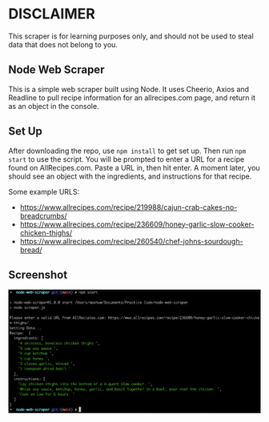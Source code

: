 # DISCLAIMER

This scraper is for learning purposes only, and should not be used to steal data that does not belong to you.

## Node Web Scraper

This is a simple web scraper built using Node. It uses Cheerio, Axios and Readline to pull recipe information for an allrecipes.com page, and return it as an object in the console.

## Set Up

After downloading the repo, use `npm install` to get set up. Then run `npm start` to use the script. You will be prompted to enter a URL for a recipe found on AllRecipes.com. Paste a URL in, then hit enter. A moment later, you should see an object with the ingredients, and instructions for that recipe.

Some example URLS:

- https://www.allrecipes.com/recipe/219988/cajun-crab-cakes-no-breadcrumbs/
- https://www.allrecipes.com/recipe/236609/honey-garlic-slow-cooker-chicken-thighs/
- https://www.allrecipes.com/recipe/260540/chef-johns-sourdough-bread/

## Screenshot

![alt text](images/screenshot.png "Stardard flow")

